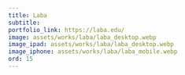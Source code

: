 ```yaml
---
title: Laba 
subtitle: 
portfolio_link: https://laba.edu/
image: assets/works/laba/laba_desktop.webp
image_ipad: assets/works/laba/laba_desktop.webp
image_iphone: assets/works/laba/laba_mobile.webp
ord: 15
---
```


